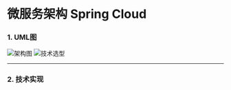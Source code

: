 # 微服务架构 Spring Cloud
### 1. UML图
![架构图](https://img-blog.csdnimg.cn/20190322155623161.png?x-oss-process=image/watermark,type_ZmFuZ3poZW5naGVpdGk,shadow_10,text_aHR0cHM6Ly9ibG9nLmNzZG4ubmV0L2NoZW5iZXR0ZXIxOTk2,size_16,color_FFFFFF,t_70)
![技术选型](https://img-blog.csdnimg.cn/20190322163600861.png?x-oss-process=image/watermark,type_ZmFuZ3poZW5naGVpdGk,shadow_10,text_aHR0cHM6Ly9ibG9nLmNzZG4ubmV0L2NoZW5iZXR0ZXIxOTk2,size_16,color_FFFFFF,t_70)
<hr>

### 2. 技术实现